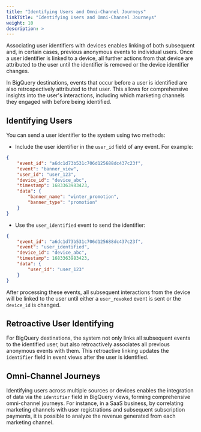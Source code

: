```yaml
---
title: "Identifying Users and Omni-Channel Journeys"
linkTitle: "Identifying Users and Omni-Channel Journeys"
weight: 10
description: >
---
```

Associating user identifiers with devices enables linking of both subsequent and, in certain cases, previous anonymous events to individual users. Once a user identifier is linked to a device, all further actions from that device are attributed to the user until the identifier is removed or the device identifier changes.

In BigQuery destinations, events that occur before a user is identified are also retrospectively attributed to that user. This allows for comprehensive insights into the user's interactions, including which marketing channels they engaged with before being identified.

## Identifying Users

You can send a user identifier to the system using two methods:

- Include the user identifier in the `user_id` field of any event. For example:

```json
{
	"event_id": "a6dc1d73b531c706d125688dc437c23f",
	"event": "banner_view",
	"user_id": "user_123",
	"device_id": "device_abc",
	"timestamp": 1683363983423,
	"data": {
		"banner_name": "winter_promotion",
		"banner_type": "promotion"
	}
}
```

- Use the `user_identified` event to send the identifier:

```json
{
	"event_id": "a6dc1d73b531c706d125688dc437c23f",
	"event": "user_identified",
	"device_id": "device_abc",
	"timestamp": 1683363983423,
	"data": {
		"user_id": "user_123"
	}
}
```

After processing these events, all subsequent interactions from the device will be linked to the user until either a `user_revoked` event is sent or the `device_id` is changed.

## Retroactive User Identifying

For BigQuery destinations, the system not only links all subsequent events to the identified user, but also retroactively associates all previous anonymous events with them. This retroactive linking updates the `identifier` field in event views after the user is identified.

## Omni-Channel Journeys

Identifying users across multiple sources or devices enables the integration of data via the `identifier` field in BigQuery views, forming comprehensive omni-channel journeys. For instance, in a SaaS business, by correlating marketing channels with user registrations and subsequent subscription payments, it is possible to analyze the revenue generated from each marketing channel.